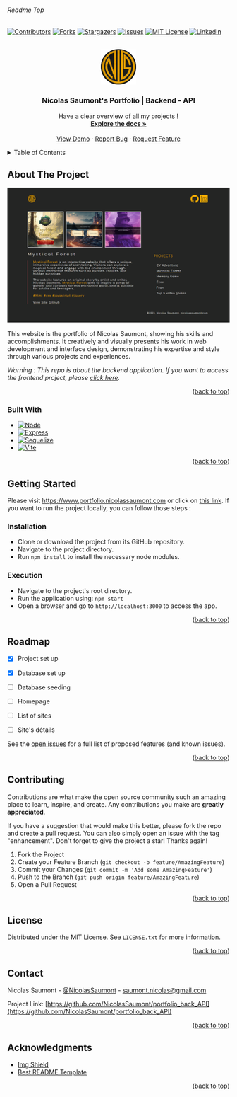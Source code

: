 
###### Readme Top 
<!--
*** Thanks for checking out the project 'Nicolas Saumont's Portfolio | Backend - API'. If you have a suggestion
*** that would make this better, please fork the repo and create a pull request
*** or simply open an issue with the tag "enhancement".
*** Don't forget to give the project a star!
*** Thanks again! :D
-->



<!-- PROJECT SHIELDS -->
[![Contributors][contributors-shield]][contributors-url]
[![Forks][forks-shield]][forks-url]
[![Stargazers][stars-shield]][stars-url]
[![Issues][issues-shield]][issues-url]
[![MIT License][license-shield]][license-url]
[![LinkedIn][linkedin-shield]][linkedin-url]



<!-- PROJECT LOGO -->
<br />
<div align="center">
  <a href="https://github.com/NicolasSaumont/portfolio_back_API">
    <img src="./assets/img/logo.png" alt="Logo" width="80" height="80">
  </a>

<h3 align="center">Nicolas Saumont's Portfolio | Backend - API</h3>

  <p align="center">
    Have a clear overview of all my projects !
    <br />
    <a href="https://github.com/NicolasSaumont/portfolio_back_API"><strong>Explore the docs »</strong></a>
    <br />
    <br />
    <a href="https://github.com/NicolasSaumont/portfolio_back_API">View Demo</a>
    ·
    <a href="https://github.com/NicolasSaumont/portfolio_back_API/issues">Report Bug</a>
    ·
    <a href="https://github.com/NicolasSaumont/portfolio_back_API/pulls">Request Feature</a>
  </p>
</div>




<!-- TABLE OF CONTENTS -->
<details>
  <summary>Table of Contents</summary>
  <ol>
    <li>
      <a href="#about-the-project">About The Project</a>
      <ul>
        <li><a href="#built-with">Built With</a></li>
      </ul>
    </li>
    <li>
      <a href="#getting-started">Getting Started</a>
      <ul>
        <li><a href="#installation">Installation</a></li>
        <li><a href="#execution">Execution</a></li>
      </ul>
    </li>
    <li><a href="#roadmap">Roadmap</a></li>
    <li><a href="#contributing">Contributing</a></li>
    <li><a href="#license">License</a></li>
    <li><a href="#contact">Contact</a></li>
    <li><a href="#acknowledgments">Acknowledgments</a></li>
  </ol>
</details>



<!-- ABOUT THE PROJECT -->
## About The Project

[![Product Name Screen Shot][product-screenshot]](https://www.portfolio.nicolassaumont.com)

This website is the portfolio of Nicolas Saumont, showing his skills and accomplishments. It creatively and visually presents his work in web development and interface design, demonstrating his expertise and style through various projects and experiences.

*Warning : This repo is about the backend application. If you want to access the frontend project, please [click here](https://github.com/NicolasSaumont/portfolio_front).*

<p align="right">(<a href="#readme-top">back to top</a>)</p>



### Built With

* [![Node][Node.js]][Node-url]
* [![Express][Express.js]][Express-url]
* [![Sequelize][Sequelize.js]][Sequelize-url]
* [![Vite][Vite.js]][Vite-url]


<p align="right">(<a href="#readme-top">back to top</a>)</p>



<!-- GETTING STARTED -->
## Getting Started

Please visit https://www.portfolio.nicolassaumont.com or click on [this link](https://portfolio.nicolassaumont.com). If you want to run the project locally, you can follow those steps :

### Installation

- Clone or download the project from its GitHub repository.
- Navigate to the project directory.
- Run `npm install` to install the necessary node modules.

### Execution

- Navigate to the project's root directory.
- Run the application using: `npm start`
- Open a browser and go to `http://localhost:3000` to access the app.



<p align="right">(<a href="#readme-top">back to top</a>)</p>



<!-- ROADMAP -->
## Roadmap

- [x] Project set up
- [x] Database set up
- [ ] Database seeding
- [ ] Homepage
- [ ] List of sites
- [ ] Site's détails
  

See the [open issues](https://github.com/NicolasSaumont/portfolio_back_API/issues) for a full list of proposed features (and known issues).

<p align="right">(<a href="#readme-top">back to top</a>)</p>



<!-- CONTRIBUTING -->
## Contributing

Contributions are what make the open source community such an amazing place to learn, inspire, and create. Any contributions you make are **greatly appreciated**.

If you have a suggestion that would make this better, please fork the repo and create a pull request. You can also simply open an issue with the tag "enhancement".
Don't forget to give the project a star! Thanks again!

1. Fork the Project
2. Create your Feature Branch (`git checkout -b feature/AmazingFeature`)
3. Commit your Changes (`git commit -m 'Add some AmazingFeature'`)
4. Push to the Branch (`git push origin feature/AmazingFeature`)
5. Open a Pull Request

<p align="right">(<a href="#readme-top">back to top</a>)</p>



<!-- LICENSE -->
## License

Distributed under the MIT License. See `LICENSE.txt` for more information.

<p align="right">(<a href="#readme-top">back to top</a>)</p>



<!-- CONTACT -->
## Contact

Nicolas Saumont - [@NicolasSaumont](https://twitter.com/NicolasSaumont) - saumont.nicolas@gmail.com

Project Link: [https://github.com/NicolasSaumont/portfolio_back_API](https://github.com/NicolasSaumont/portfolio_back_API)

<p align="right">(<a href="#readme-top">back to top</a>)</p>



<!-- ACKNOWLEDGMENTS -->
## Acknowledgments


* [Img Shield](https://shields.io/)
* [Best README Template](https://github.com/othneildrew/Best-README-Template/blob/master/README.md)

<p align="right">(<a href="#readme-top">back to top</a>)</p>



<!-- MARKDOWN LINKS & IMAGES -->
<!-- https://www.markdownguide.org/basic-syntax/#reference-style-links -->
[contributors-shield]: https://img.shields.io/github/contributors/NicolasSaumont/portfolio_back_API.svg?style=for-the-badge
[contributors-url]: https://github.com/NicolasSaumont/portfolio_back_API/graphs/contributors
[forks-shield]: https://img.shields.io/github/forks/NicolasSaumont/portfolio_back_API.svg?style=for-the-badge
[forks-url]: https://github.com/NicolasSaumont/portfolio_back_API/network/members
[stars-shield]: https://img.shields.io/github/stars/NicolasSaumont/portfolio_back_API.svg?style=for-the-badge
[stars-url]: https://github.com/NicolasSaumont/portfolio_back_API/stargazers
[issues-shield]: https://img.shields.io/github/issues/NicolasSaumont/portfolio_back_API.svg?style=for-the-badge
[issues-url]: https://github.com/NicolasSaumont/portfolio_back_API/issues
[license-shield]: https://img.shields.io/github/license/NicolasSaumont/portfolio_back_API.svg?style=for-the-badge
[license-url]: https://github.com/NicolasSaumont/portfolio_back_API/blob/main/LICENSE.txt
[linkedin-shield]: https://img.shields.io/badge/-LinkedIn-black.svg?style=for-the-badge&logo=linkedin&colorB=555
[linkedin-url]: https://linkedin.com/in/nicolas-saumont
[product-screenshot]: ./assets/img/screenshot.png
[Node.js]: https://img.shields.io/badge/node.js-f41a36?style=for-the-badge&logo=Node.js&logoColor=white
[Node-url]: https://nodejs.org/fr
[Vite.js]: https://img.shields.io/badge/vite-21af90?style=for-the-badge&logo=vite
[Vite-url]: https://vitejs.dev/
[Sequelize.js]: https://img.shields.io/badge/sequelize-yellow?style=for-the-badge&logo=sequelize
[Sequelize-url]: https://sequelize.org/
[Express.js]: https://img.shields.io/badge/express.js-35495E?style=for-the-badge&logo=express&logoColor=4FC08D
[Express-url]: https://expressjs.com/
